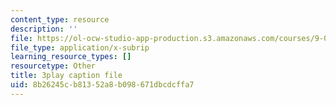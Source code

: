 ```yaml
---
content_type: resource
description: ''
file: https://ol-ocw-studio-app-production.s3.amazonaws.com/courses/9-00sc-introduction-to-psychology-fall-2011/8b26245cb81352a8b098671dbcdcffa7_qZdm4mpQA_8.vtt
file_type: application/x-subrip
learning_resource_types: []
resourcetype: Other
title: 3play caption file
uid: 8b26245c-b813-52a8-b098-671dbcdcffa7
---
```

